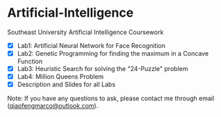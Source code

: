 # Artificial-Intelligence
Southeast University Artificial Intelligence Coursework

- [X] Lab1: Artificial Neural Network for Face Recognition 
- [X] Lab2: Genetic Programming for finding the maximum in a Concave Function
- [X] Lab3: Heuristic Search for solving the "24-Puzzle" problem
- [X] Lab4: Million Queens Problem
- [X] Description and Slides for all Labs

Note: If you have any questions to ask, please contact me through email (qiaofengmarco@outlook.com).
